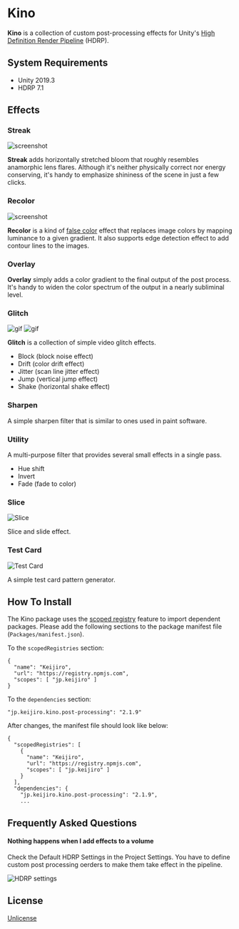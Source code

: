 Kino
====

**Kino** is a collection of custom post-processing effects for Unity's
[High Definition Render Pipeline][HDRP] (HDRP).

[HDRP]:
    https://docs.unity3d.com/Packages/com.unity.render-pipelines.high-definition@latest

System Requirements
-------------------

- Unity 2019.3
- HDRP 7.1

Effects
-------

### Streak

![screenshot](https://i.imgur.com/buCdMYm.gif)

**Streak** adds horizontally stretched bloom that roughly resembles anamorphic
lens flares. Although it's neither physically correct nor energy conserving,
it's handy to emphasize shininess of the scene in just a few clicks.

### Recolor

![screenshot](https://i.imgur.com/uWiOrpDm.jpg)

**Recolor** is a kind of [false color] effect that replaces image colors by
mapping luminance to a given gradient. It also supports edge detection effect
to add contour lines to the images.

[false color]: https://en.wikipedia.org/wiki/False_color

### Overlay

**Overlay** simply adds a color gradient to the final output of the post
process. It's handy to widen the color spectrum of the output in a nearly
subliminal level.

### Glitch

![gif](https://i.imgur.com/bCLcgBi.gif)
![gif](https://i.imgur.com/kw85Pim.gif)

**Glitch** is a collection of simple video glitch effects.

- Block (block noise effect)
- Drift (color drift effect)
- Jitter (scan line jitter effect)
- Jump (vertical jump effect)
- Shake (horizontal shake effect)

### Sharpen

A simple sharpen filter that is similar to ones used in paint software.

### Utility

A multi-purpose filter that provides several small effects in a single pass.

- Hue shift
- Invert
- Fade (fade to color)

### Slice

![Slice](https://i.imgur.com/UdZvhqo.gif)

Slice and slide effect.

### Test Card

![Test Card](https://i.imgur.com/9kP6UFam.jpg)

A simple test card pattern generator.

How To Install
--------------

The Kino package uses the [scoped registry] feature to import dependent
packages. Please add the following sections to the package manifest file
(`Packages/manifest.json`).

To the `scopedRegistries` section:

```
{
  "name": "Keijiro",
  "url": "https://registry.npmjs.com",
  "scopes": [ "jp.keijiro" ]
}
```

To the `dependencies` section:

```
"jp.keijiro.kino.post-processing": "2.1.9"
```

After changes, the manifest file should look like below:

```
{
  "scopedRegistries": [
    {
      "name": "Keijiro",
      "url": "https://registry.npmjs.com",
      "scopes": [ "jp.keijiro" ]
    }
  ],
  "dependencies": {
    "jp.keijiro.kino.post-processing": "2.1.9",
    ...
```

[scoped registry]: https://docs.unity3d.com/Manual/upm-scoped.html

Frequently Asked Questions
--------------------------

#### Nothing happens when I add effects to a volume

Check the Default HDRP Settings in the Project Settings. You have to
define custom post processing oerders to make them take effect in the
pipeline.

![HDRP settings](https://i.imgur.com/v6Kddthl.jpg)

License
-------

[Unlicense](https://unlicense.org/)
